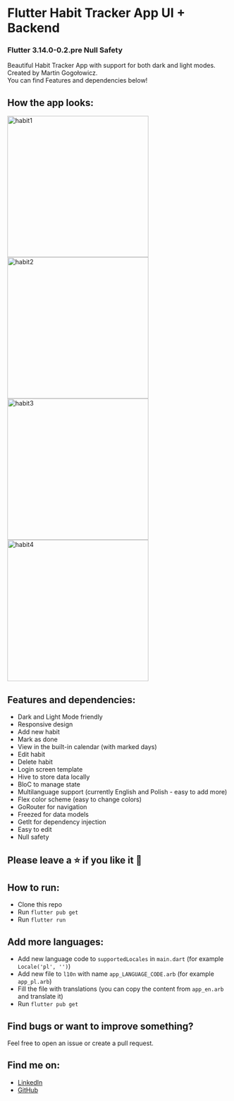 # Flutter Habit Tracker App UI + Backend
### Flutter 3.14.0-0.2.pre Null Safety
Beautiful Habit Tracker App with support for both dark and light modes. Created by Martin Gogołowicz. <br/>You can find Features and dependencies below!
## How the app looks:
<img width="320" alt="habit1" src="https://github.com/MonsieurZbanowanYY/Habit-Tracker-App-Flutter/assets/81767518/2acb33f8-7bd9-47b9-8a79-6209d684867a">
<img width="320" alt="habit2" src="https://github.com/MonsieurZbanowanYY/Habit-Tracker-App-Flutter/assets/81767518/09e97654-d4dc-4044-a04f-1b1399dd7ebb">
<img width="320" alt="habit3" src="https://github.com/MonsieurZbanowanYY/Habit-Tracker-App-Flutter/assets/81767518/8e236b8e-c6a7-4928-b397-5af64f74a294">
<img width="320" alt="habit4" src="https://github.com/MonsieurZbanowanYY/Habit-Tracker-App-Flutter/assets/81767518/e79847ef-7a4b-4121-8ac9-d75c5a0220c5">

## Features and dependencies:
- Dark and Light Mode friendly
- Responsive design
- Add new habit
- Mark as done
- View in the built-in calendar (with marked days)
- Edit habit
- Delete habit
- Login screen template
- Hive to store data locally
- BloC to manage state
- Multilanguage support (currently English and Polish - easy to add more)
- Flex color scheme (easy to change colors)
- GoRouter for navigation
- Freezed for data models
- GetIt for dependency injection
- Easy to edit
- Null safety

## Please leave a ⭐ if you like it 💙

## How to run:
- Clone this repo
- Run `flutter pub get`
- Run `flutter run`

## Add more languages:
- Add new language code to `supportedLocales` in `main.dart` (for example `Locale('pl', '')`)
- Add new file to `l10n` with name `app_LANGUAGE_CODE.arb` (for example `app_pl.arb`)
- Fill the file with translations (you can copy the content from `app_en.arb` and translate it)
- Run `flutter pub get`

## Find bugs or want to improve something?
Feel free to open an issue or create a pull request.

## Find me on:
- [LinkedIn](https://www.linkedin.com/in/martin-gogolowicz)
- [GitHub](https://github.com/MonsieurZbanowanYY)
